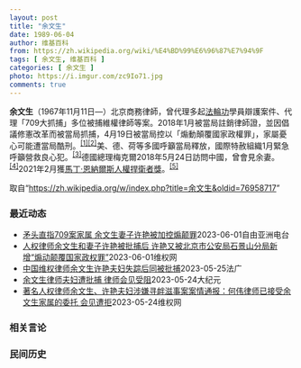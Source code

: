 ```yaml
---
layout: post
title: "余文生"
date: 1989-06-04
author: 维基百科
from: https://zh.wikipedia.org/wiki/%E4%BD%99%E6%96%87%E7%94%9F
tags: [ 余文生, 维基百科 ]
categories: [ 余文生 ]
photo: https://i.imgur.com/zc9Io71.jpg
comments: true
---
```

<div class="mw-parser-output">
<p><b>余文生</b>（1967年11月11日<span class="useeditintro" title="Template:BLP editintro">—</span>）北京商務律師，曾代理多起<a href="/wiki/%E6%B3%95%E8%BC%AA%E5%8A%9F" class="mw-redirect" title="法輪功">法輪功</a>學員辯護案件、代理「709大抓捕」多位被捕維權律師等案。2018年1月被當局註銷律師證，並因倡議修憲改革而被當局抓捕，4月19日被當局控以「煽動顛覆國家政權罪」，家屬憂心可能遭當局酷刑。<sup id="cite_ref-EPO0420_1-0" class="reference"><a href="#cite_note-EPO0420-1">[1]</a></sup><sup id="cite_ref-bbc17_2-0" class="reference"><a href="#cite_note-bbc17-2">[2]</a></sup>美、德、荷等多國呼籲當局釋放，國際特赦組織1月緊急呼籲營救良心犯。<sup id="cite_ref-amnesty_3-0" class="reference"><a href="#cite_note-amnesty-3">[3]</a></sup>德國總理梅克爾2018年5月24日訪問中國，曾會見余妻。<sup id="cite_ref-4" class="reference"><a href="#cite_note-4">[4]</a></sup>2021年2月獲<a href="/wiki/%E9%A9%AC%E4%B8%81%C2%B7%E6%81%A9%E7%BA%B3%E5%B0%94%E6%96%AF%E4%BA%BA%E6%9D%83%E6%8D%8D%E5%8D%AB%E8%80%85%E5%A5%96" title="马丁·恩纳尔斯人权捍卫者奖">馬丁·恩納爾斯人權捍衛者獎</a>。<sup id="cite_ref-5" class="reference"><a href="#cite_note-5">[5]</a></sup>
</p>
</div><!--esi <esi:include src="/esitest-fa8a495983347898/content" /> --><noscript><img src="//zh.wikipedia.org/wiki/Special:CentralAutoLogin/start?type=1x1" alt="" title="" width="1" height="1" style="border: none; position: absolute;"></noscript>
<div class="printfooter" data-nosnippet="">取自“<a dir="ltr" href="https://zh.wikipedia.org/w/index.php?title=余文生&amp;oldid=76958717">https://zh.wikipedia.org/w/index.php?title=余文生&amp;oldid=76958717</a>”</div><div id="recent-news"><h3>最近动态</h3><ul><li><a href="https://nodebe4.github.io/waimei/2023-06-01/%E7%9F%9B%E5%A4%B4%E7%9B%B4%E6%8C%87709%E6%A1%88%E5%AE%B6%E5%B1%9E-%E4%BD%99%E6%96%87%E7%94%9F%E5%A6%BB%E5%AD%90%E8%AE%B8%E8%89%B3%E8%A2%AB%E5%8A%A0%E6%8E%A7%E7%85%BD%E9%A2%A0%E7%BD%AA" title="矛头直指709案家属 余文生妻子许艳被加控煽颠罪—— 被加控&quot;煽颠&quot;的许艳与丈夫余文生合影 推特/余文生律师妻子许艳 @xuyan709 因涉嫌寻衅滋事被批捕的中国维权律师余...">矛头直指709案家属 余文生妻子许艳被加控煽颠罪</a><time>2023-06-01</time><a class="tag">自由亚洲电台</a></li>
<li><a href="https://nodebe4.github.io/waimei/2023-06-01/%E4%BA%BA%E6%9D%83%E5%BE%8B%E5%B8%88%E4%BD%99%E6%96%87%E7%94%9F%E5%92%8C%E5%A6%BB%E5%AD%90%E8%AE%B8%E8%89%B3%E8%A2%AB%E6%89%B9%E6%8D%95%E5%90%8E-%E8%AE%B8%E8%89%B3%E5%8F%88%E8%A2%AB%E5%8C%97%E4%BA%AC%E5%B8%82%E5%85%AC%E5%AE%89%E5%B1%80%E7%9F%B3%E6%99%AF%E5%B1%B1%E5%88%86%E5%B1%80%E6%96%B0%E5%A2%9E-%E7%85%BD%E5%8A%A8%E9%A2%A0%E8%A6%86%E5%9B%BD%E5%AE%B6%E6%94%BF%E6%9D%83%E7%BD%AA" title="人权律师余文生和妻子许艳被批捕后 许艳又被北京市公安局石景山分局新增“煽动颠覆国家政权罪”—— &nbsp;（维权网信息中心报道）2023年6月1日，本网获悉：人权律师余文生和妻子许艳被批捕后，许艳又被北...">人权律师余文生和妻子许艳被批捕后 许艳又被北京市公安局石景山分局新增“煽动颠覆国家政权罪”</a><time>2023-06-01</time><a class="tag">维权网</a></li>
<li><a href="https://nodebe4.github.io/waimei/2023-05-25/%E4%B8%AD%E5%9B%BD%E7%BB%B4%E6%9D%83%E5%BE%8B%E5%B8%88%E4%BD%99%E6%96%87%E7%94%9F%E8%AE%B8%E8%89%B3%E5%A4%AB%E5%A6%87%E5%A4%B1%E8%B8%AA%E5%90%8E%E5%90%8C%E8%A2%AB%E6%89%B9%E6%8D%95" title="中国维权律师余文生许艳夫妇失踪后同被批捕—— 25/05/2023 - 23:00 5月22日的消息显示：中国维权律师余文生与太太许艳失踪一个多月后，家属正式接获当局通知，二人因涉寻衅滋事同被批...">中国维权律师余文生许艳夫妇失踪后同被批捕</a><time>2023-05-25</time><a class="tag">法广</a></li>
<li><a href="https://nodebe4.github.io/waimei/2023-05-24/%E4%BD%99%E6%96%87%E7%94%9F%E5%BE%8B%E5%B8%88%E5%A4%AB%E5%A6%87%E9%81%AD%E6%89%B9%E6%8D%95-%E5%BE%8B%E5%B8%88%E4%BC%9A%E8%A7%81%E5%8F%97%E9%98%BB" title="余文生律师夫妇遭批捕 律师会见受阻—— 【大纪元2023年05月23日讯】（大纪元记者洪宁采访报导）余文生和许艳夫妇近日遭批捕，5月24日，家属委托的何伟律师去北京石景山看守所要求会见时遇阻。 ...">余文生律师夫妇遭批捕 律师会见受阻</a><time>2023-05-24</time><a class="tag">大纪元</a></li>
<li><a href="https://nodebe4.github.io/waimei/2023-05-24/%E8%91%97%E5%90%8D%E4%BA%BA%E6%9D%83%E5%BE%8B%E5%B8%88%E4%BD%99%E6%96%87%E7%94%9F-%E8%AE%B8%E8%89%B3%E5%A4%AB%E5%A6%87%E6%B6%89%E5%AB%8C%E5%AF%BB%E8%A1%85%E6%BB%8B%E4%BA%8B%E6%A1%88%E6%A1%88%E6%83%85%E9%80%9A%E6%8A%A5-%E4%BD%95%E4%BC%9F%E5%BE%8B%E5%B8%88%E5%B7%B2%E6%8E%A5%E5%8F%97%E4%BD%99%E6%96%87%E7%94%9F%E5%AE%B6%E5%B1%9E%E7%9A%84%E5%A7%94%E6%89%98-%E4%BC%9A%E8%A7%81%E9%81%AD%E6%8B%92" title="著名人权律师余文生、许艳夫妇涉嫌寻衅滋事案案情通报：何伟律师已接受余文生家属的委托 会见遭拒—— （维权网信息中心报道）2023年5月24日，本网获悉：目前，何伟律师已接受余文生家属的委托。20...">著名人权律师余文生、许艳夫妇涉嫌寻衅滋事案案情通报：何伟律师已接受余文生家属的委托  会见遭拒</a><time>2023-05-24</time><a class="tag">维权网</a></li>
</ul></div><div id="open-opinion"><h3>相关言论</h3><ul></ul></div><div id="mjls-record"><h3>民间历史</h3><ul></ul></div>